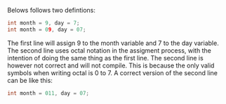 Belows follows two defintions:  
```cpp
int month = 9, day = 7;
int month = 09, day = 07;
```
The first line will assign 9 to the month variable and 7 to the day variable. The second line uses octal notation in the assigment process, with the intention of doing the same thing as the first line. The second line is however not correct and will not compile. This is because the only valid symbols when writing octal is 0 to 7. A correct version of the second line can be like this:
```cpp
int month = 011, day = 07;
```
